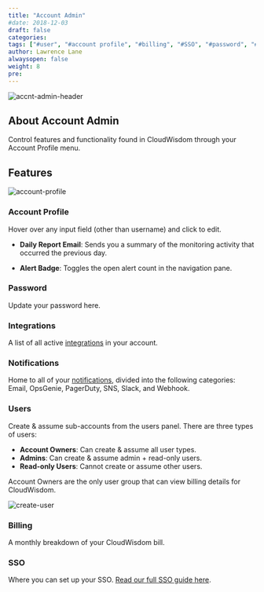 ```yaml
---
title: "Account Admin"
#date: 2018-12-03
draft: false
categories:
tags: ["#user", "#account profile", "#billing", "#SSO", "#password", "#daily report", "#dark theme",]
author: Lawrence Lane
alwaysopen: false
weight: 8
pre:
---
```


![accnt-admin-header](/images/_index/accnt-admin-header.png)

## About Account Admin

Control features and functionality found in CloudWisdom through your Account Profile menu.

## Features

![account-profile](/images/account-profile/account-profile.png)

### Account Profile
Hover over any input field (other than username) and click to edit.

- **Daily Report Email**: Sends you a summary of the monitoring activity that occurred the previous day.

- **Alert Badge**: Toggles the open alert count in the navigation pane.

### Password
Update your password here.

### Integrations
A list of all active [integrations][1] in your account.

### Notifications
Home to all of your [notifications][2], divided into the following categories: Email, OpsGenie, PagerDuty, SNS, Slack, and Webhook.

### Users
Create & assume sub-accounts from the users panel. There are three types of users:

- **Account Owners**: Can create & assume all user types.
- **Admins**: Can create & assume admin + read-only users.
- **Read-only Users**: Cannot create or assume other users.

Account Owners are the only user group that can view billing details for CloudWisdom.

![create-user](/images/account-profile/create-user.png)


### Billing
A monthly breakdown of your CloudWisdom bill.

### SSO
Where you can set up your SSO. [Read our full SSO guide here][3].

[1]: /integrations/
[2]: /capacity-monitoring/notifications/
[3]: /integrations/sso/
